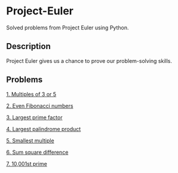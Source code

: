 # Project-Euler
Solved problems from Project Euler using Python.

## Description
Project Euler gives us a chance to prove our problem-solving skills.

## Problems
[1. Multiples of 3 or 5](problems/multiple_of_3_or_5.py)

[2. Even Fibonacci numbers](problems/fibonacci_calculator.py)

[3. Largest prime factor](problems/largest_prime_factor.py)

[4. Largest palindrome product](problems/largest_palindrome_product.py)

[5. Smallest multiple](problems/smallest_multiple.py)

[6. Sum square difference](problems/sum_square_difference.py)

[7. 10,001st prime](problems/10001st_prime.py)
